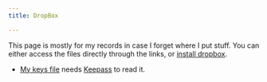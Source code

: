```yaml
---
title: DropBox

--- 
```


This page is mostly for my records in case I forget where I put stuff. You can either access the files directly through the links, or [install dropbox](http://getdropbox.com).

  * [My keys file](https://www.dropbox.com/s/kqco3g64ne2z2eq/keys.kdbx?dl=0) needs [Keepass](http://keepass.info/) to read it.